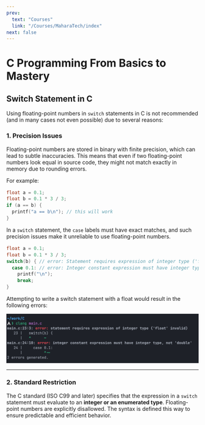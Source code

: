 ```yaml
---
prev:
  text: "Courses"
  link: "/Courses/MaharaTech/index"
next: false
---
```


# C Programming From Basics to Mastery

## Switch Statement in C

Using floating-point numbers in `switch` statements in C is not recommended (and in many cases not even possible) due to several reasons:

### 1. Precision Issues

Floating-point numbers are stored in binary with finite precision, which can lead to subtle inaccuracies. This means that even if two floating-point numbers look equal in source code, they might not match exactly in memory due to rounding errors.

For example:

```C
float a = 0.1;
float b = 0.1 * 3 / 3;
if (a == b) {
  printf("a == b\n"); // this will work
}
```

In a `switch` statement, the `case` labels must have exact matches, and such precision issues make it unreliable to use floating-point numbers. 

```C
float a = 0.1;
float b = 0.1 * 3 / 3;
switch(b) { // error: Statement requires expression of integer type ('float' invalid)
  case 0.1: // error: Integer constant expression must have integer type, not 'double'
    printf("\n");
    break;
}
```

Attempting to write a switch statement with a float would result in the following errors:

![](../imgs/figure.png)


---

### 2. Standard Restriction

The C standard (ISO C99 and later) specifies that the expression in a `switch` statement must evaluate to an **integer or an enumerated type**. Floating-point numbers are explicitly disallowed. The syntax is defined this way to ensure predictable and efficient behavior.
